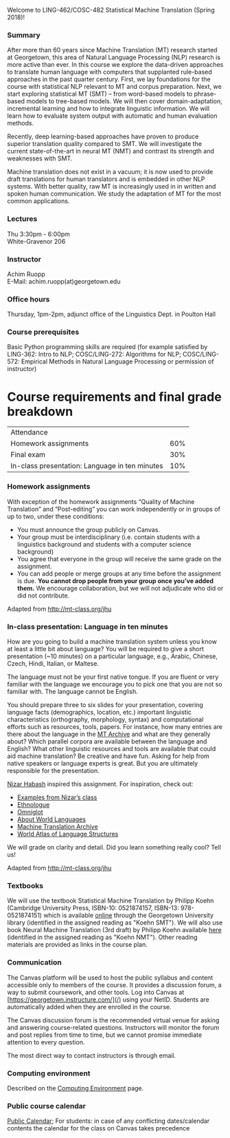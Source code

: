 Welcome to LING-462/COSC-482 Statistical Machine Translation (Spring
2018)\!

### Summary

After more than 60 years since Machine Translation (MT) research started
at Georgetown, this area of Natural Language Processing (NLP) research
is more active than ever. In this course we explore the data-driven
approaches to translate human language with computers that supplanted
rule-based approaches in the past quarter century. First, we lay
foundations for the course with statistical NLP relevant to MT and
corpus preparation. Next, we start exploring statistical MT (SMT) – from
word-based models to phrase-based models to tree-based models. We will
then cover domain-adaptation, incremental learning and how to integrate
linguistic information. We will learn how to evaluate system output with
automatic and human evaluation methods.

Recently, deep learning-based approaches have proven to produce superior
translation quality compared to SMT. We will investigate the current
state-of-the-art in neural MT (NMT) and contrast its strength and
weaknesses with SMT.

Machine translation does not exist in a vacuum; it is now used to
provide draft translations for human translators and is embedded in
other NLP systems. With better quality, raw MT is increasingly used in
in written and spoken human communication. We study the adaptation of MT
for the most common applications.

### Lectures

Thu 3:30pm - 6:00pm  
White-Gravenor 206

### Instructor

Achim Ruopp  
E-Mail: achim.ruopp(at)georgetown.edu

### Office hours

Thursday, 1pm-2pm, adjunct office of the Linguistics Dept. in Poulton
Hall

### Course prerequisites

Basic Python programming skills are required (for example satisfied by
LING-362: Intro to NLP; COSC/LING-272: Algorithms for NLP;
COSC/LING-572: Empirical Methods in Natural Language Processing or
permission of instructor)

# Course requirements and final grade breakdown

|                                                |     |
| ---------------------------------------------- | --- |
| Attendance                                     |     |
| Homework assignments                           | 60% |
| Final exam                                     | 30% |
| In-class presentation: Language in ten minutes | 10% |

### Homework assignments

With exception of the homework assignments “Quality of Machine
Translation” and “Post-editing” you can work independently or in groups
of up to two, under these conditions:

  - You must announce the group publicly on Canvas.
  - Your group must be interdisciplinary (i.e. contain students with a
    linguistics background and students with a computer science
    background)
  - You agree that everyone in the group will receive the same grade on
    the assignment.
  - You can add people or merge groups at any time before the assignment
    is due. **You cannot drop people from your group once you’ve added
    them.** We encourage collaboration, but we will not adjudicate who
    did or did not contribute.

Adapted from <http://mt-class.org/jhu>

### In-class presentation: Language in ten minutes

How are you going to build a machine translation system unless you know
at least a little bit about language? You will be required to give a
short presentation (~10 minutes) on a particular language, e.g., Arabic,
Chinese, Czech, Hindi, Italian, or Maltese.

The language must not be your first native tongue. If you are fluent or
very familiar with the language we encourage you to pick one that you
are not so familiar with. The language cannot be English.

You should prepare three to six slides for your presentation, covering
language facts (demographics, location, etc.) important linguistic
characteristics (orthography, morphology, syntax) and computational
efforts such as resources, tools, papers. For instance, how many entries
are there about the language in the [MT
Archive](http://www.mt-archive.info/) and what are they generally about?
Which parallel corpora are available between the language and English?
What other linguistic resources and tools are available that could aid
machine translation? Be creative and have fun. Asking for help from
native speakers or language experts is great. But you are ultimately
responsible for the presentation.

[Nizar Habash](http://www.nizarhabash.com/) inspired this assignment.
For inspiration, check out:

  - [Examples from Nizar’s
    class](https://sites.google.com/site/comse6998machinetranslation/language-in-10-minutes)
  - [Ethnologue](http://www.ethnologue.com/)
  - [Omniglot](http://www.omniglot.com/)
  - [About World Languages](http://www.aboutworldlanguages.com/)
  - [Machine Translation Archive](http://www.mt-archive.info/)
  - [World Atlas of Language Structures](http://wals.info/)

We will grade on clarity and detail. Did you learn something really
cool? Tell us\!

Adapted from <http://mt-class.org/jhu>

### Textbooks

We will use the textbook Statistical Machine Translation by Philipp
Koehn (Cambridge University Press, ISBN-10: 0521874157, ISBN-13:
978-0521874151) which is available
[online](https://gt-summon-serialssolutions-com.proxy.library.georgetown.edu/#!/search?bookMark=ePnHCXMwhZ3PDoIwDMZJ9ODfV0DUkwcPMgl6NhofwHszIxIjEMMW4-P7dQUkxsTzflmAkbZb228Db6y5NruwroeLG5ux7pyMgavriOINXMaGPRkXY3A2NtzClK579dEIh_GA-t6EAy6nV6yzIHfFhUlg2YZLndjI6xbYqA09_7A_7Y7L1FJSVqfehs4IxsNIxdyQsxBAmztMB8yKNfTMXDrSEKs-rVgmjL012KmwRl-xW6UWo_CzxgiAwMyFqa03uamqckqK4PfaFHxQqfPLLXXXgDxERYJCIIpvVZgJJXniZti-LHGaFi_Bkob-T6gFNLN8eqca7PuBJCHbDLslqZYoVn-_5hur9Y4y)
through the Georgetown University library (identified in the assigned
reading as "Koehn SMT"). We will also use book Neural Machine
Translation (3rd draft) by Philipp Koehn available
[here](http://mt-class.org/jhu/assets/nmt-book.pdf) (identified in the
assigned reading as "Koehn NMT"). Other reading materials are provided
as links in the course plan.

### Communication

The Canvas platform will be used to host the public syllabus and content
accessible only to members of the course. It provides a discussion
forum, a way to submit coursework, and other tools. Log into Canvas at
[https://georgetown.instructure.com/](/) using your NetID. Students are
automatically added when they are enrolled in the course.

The Canvas discussion forum is the recommended virtual venue for asking
and answering course-related questions. Instructors will monitor the
forum and post replies from time to time, but we cannot promise
immediate attention to every question.

The most direct way to contact instructors is through email.

### Computing environment

Described on the [Computing
Environment](computing.md) page.

### Public course calendar

[Public Calendar](https://calendar.google.com/calendar/embed?src=bujn3hb484s0heu4ient9rf26l3gq1aa%40import.calendar.google.com&ctz=America%2FNew_York); For students: in case of any conflicting dates/calendar contents the calendar for the class on Canvas takes precedence

